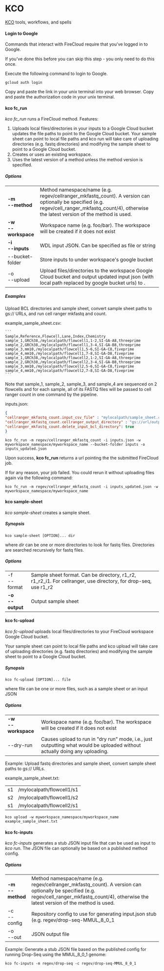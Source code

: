 # KCO

[KCO](https://www.broadinstitute.org/klarman-cell-observatory) tools, workflows, and spells

#### Login to Google ####
Commands that interact with FireCloud require that you've logged in to Google.

If you've done this before you can skip this step - you only need to do this once.

Execute the following command to login to Google.
 ```
gcloud auth login
 ```

Copy and paste the link in your unix terminal into your web browser.
Copy and paste the authorization code in your unix terminal.

#### kco fc_run ####

*kco fc_run* runs a FireCloud method. Features:

1. Uploads local files/directories in your inputs to a Google Cloud bucket updates the file paths to point to the Google Cloud bucket. 
Your sample sheet can point to local file paths and kco run will take care of uploading directories (e.g. fastq directories) and modifying the sample sheet to point to a Google Cloud bucket.
1. Creates or uses an existing workspace.
1. Uses the latest version of a method unless the method version is specified.


##### Options #####
<table>
<tr><td><b>-m<br/>--method</b></td><td>Method namespace/name (e.g. regev/cellranger_mkfastq_count). A version can optionally be specified (e.g. regev/cell_ranger_mkfastq_count/4), otherwise the latest version of the method is used.</td></tr>
<tr><td><b>-w<br/>--workspace</b></td><td>Workspace name (e.g. foo/bar). The workspace will be created if it does not exist</td></tr>
<tr><td><b>-i<br/>--inputs</b></td><td>WDL input JSON. Can be specified as file or string</td></tr>
<tr><td>--bucket-folder</td><td>Store inputs to <folder> under workspace's google bucket</td></tr>
<tr><td>-o<br/>--upload</td><td>Upload files/directories to the workspace Google Cloud bucket and output updated input json (with local path replaced by google bucket urls) to <updated_json>.</td></tr>
</table>

##### Examples #####

Upload BCL directories and sample sheet, convert sample sheet paths to gs:// URLs, and run cell ranger mkfastq and count.

example_sample_sheet.csv:

    ```
    Sample,Reference,Flowcell,Lane,Index,Chemistry
    sample_1,GRCh38,/mylocalpath/flowcell1,1-2,SI-GA-A8,threeprime
    sample_2,GRCh38,/mylocalpath/flowcell1,3-4,SI-GA-B8,threeprime
    sample_3,mm10,/mylocalpath/flowcell1,5-6,SI-GA-C8,fiveprime
    sample_4,mm10,/mylocalpath/flowcell1,7-8,SI-GA-D8,fiveprime
    sample_1,GRCh38,/mylocalpath/flowcell2,1-2,SI-GA-A8,threeprime
    sample_2,GRCh38,/mylocalpath/flowcell2,3-4,SI-GA-B8,threeprime
    sample_3,mm10,/mylocalpath/flowcell2,5-6,SI-GA-C8,fiveprime
    sample_4,mm10,/mylocalpath/flowcell2,7-8,SI-GA-D8,fiveprime
    ```

Note that sample_1, sample_2, sample_3, and sample_4 are sequenced on 2 flowcells and for each sample, all of its FASTQ files will be passed to cell ranger count in one command by the pipeline.

inputs.json:

```json
{
"cellranger_mkfastq_count.input_csv_file" : "mylocalpath/sample_sheet.csv",
"cellranger_mkfastq_count.cellranger_output_directory" : "gs://url/outputs",
"cellranger_mkfastq_count.delete_input_bcl_directory": true
}
```

```
kco fc_run -m regev/cellranger_mkfastq_count -i inputs.json -w myworkspace_namespace/myworkspace_name --bucket-folder inputs -o inputs_updated.json
```

Upon success, **kco fc_run** returns a url pointing the the submitted FireCloud job. 

If for any reason, your job failed. You could rerun it without uploading files again via the following command:

```
kco fc_run -m regev/cellranger_mkfastq_count -i inputs_updated.json -w myworkspace_namespace/myworkspace_name
```

#### kco sample-sheet ####
*kco sample-sheet* creates a sample sheet.

##### Synopsis #####
```
kco sample-sheet [OPTION]... dir
```

where *dir* can be one or more directories to look for fastq files. Directories are searched recursively for fastq files.

##### Options #####
<table>
<tr><td>-f<br/>--format</td><td>Sample sheet format. Can be directory, r1_r2, r1_r2_i1. For cellranger, use directory, for drop-seq, use r1_r2</td></tr>
<tr><td><b>-o<br/>--output</b></td><td>Output sample sheet</td></tr>
</table>

#### kco fc-upload ####

*kco fc-upload* uploads local files/directories to your FireCloud workspace Google Cloud bucket.
 
Your sample sheet can point to local file paths and kco upload will take care of uploading directories (e.g. fastq directories) and modifying the sample sheet to point to a Google Cloud bucket.


##### Synopsis #####
```
kco fc-upload [OPTION]... file
 ```
where file can be one or more files, such as a sample sheet or an input JSON

##### Options #####
<table>
<tr><td><b>-w<br/>--workspace</b</td><td>Workspace name (e.g. foo/bar). The workspace will be created if it does not exist</td></tr>
<tr><td>--dry-run</td><td>Causes upload to run in "dry run" mode, i.e., just outputting what would be uploaded without actually doing any uploading.</td></tr>

</table>

Example: Upload fastq directories and sample sheet, convert sample sheet paths to gs:// URLs.

example_sample_sheet.txt:

<table>
<tr><td>s1</td><td>/mylocalpath/flowcell1/s1</td></tr>
<tr><td>s2</td><td>/mylocalpath/flowcell1/s2</td></tr>
<tr><td>s1</td><td>/mylocalpath/flowcell2/s1</td></tr>
</table>



```
kco upload -w myworkspace_namespace/myworkspace_name example_sample_sheet.txt 
```

#### kco fc-inputs ####

*kco fc-inputs* generates a stub JSON input file that can be used as input to *kco run*. The JSON file can optionally be based on a published method config.
##### Options #####
<table>
<tr><td><b>-m<br/>--method</b></td><td>Method namespace/name (e.g. regev/cellranger_mkfastq_count). A version can optionally be specified (e.g. regev/cell_ranger_mkfastq_count/4), otherwise the latest version of the method is used.</td></tr>
<tr><td>-c<br/>--config</td><td>Repository config to use for generating input.json stub (e.g. regev/drop-seq-MMUL_8_0_1</td></tr>
<tr><td>-o<br/>--out</td><td>JSON output file</td></tr>
</table>

Example: Generate a stub JSON file based on the published config for running Drop-Seq using the MMUL_8_0_1 genome:

```
kco fc-inputs -m regev/drop-seq -c regev/drop-seq-MMUL_8_0_1
```


